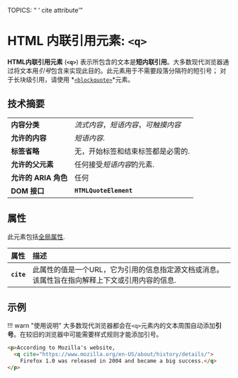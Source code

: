 TOPICS: <q>
        <q> cite attribute

# HTML 内联引用元素: `<q>`

**HTML内联引用元素** (**`<q>`**) 表示所包含的文本是**短内联引用**。大多数现代浏览器通过将文本用*引号*包含来实现此目的。此元素用于不需要段落分隔符的短引号；
对于长块级引用，请使用 *[`<blockquote>`](/zh-hans/webfrontend/<blockquote>)*元素。

## 技术摘要

|  |  |
| :-- | :-- |
| **内容分类** | *流式内容*，*短语内容*，*可触摸内容* |
| **允许的内容** | *短语内容*. |
| **标签省略** | 无，开始标签和结束标签都是必需的. |
| **允许的父元素** | 任何接受*短语内容*的元素. |
| **允许的 ARIA 角色** | 任何 |
| **DOM 接口** | **`HTMLQuoteElement`** |

## 属性

此元素包括[全局属性](/zh-hans/webfrontend/HTML_Global_Attributes).

| 属性 | 描述 |
| :-- | :-- |
| **`cite`** | 此属性的值是一个URL，它为引用的信息指定源文档或消息。该属性旨在指向解释上下文或引用内容的信息. |

## 示例

!!! warn "使用说明"
    大多数现代浏览器都会在`<q>`元素内的文本周围自动添加**引号**。在较旧的浏览器中可能需要样式规则才能添加引号。

```html
<p>According to Mozilla's website,
  <q cite="https://www.mozilla.org/en-US/about/history/details/">
    Firefox 1.0 was released in 2004 and became a big success.</q>
</p>
```
